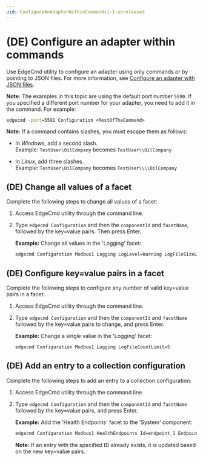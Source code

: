 ```yaml
---
uid: ConfigureAnAdapterWithinCommands1-1-unreleased
---
```


# (DE) Configure an adapter within commands

Use EdgeCmd utility to configure an adapter using only commands or by pointing to JSON files. For more information, see [Configure an adapter with JSON files](xref:ConfigureAnAdapterWithJsonFiles1-1).

**Note:** The examples in this topic are using the default port number `5590`. If you specified a different port number for your adapter, you need to add it in the command. For example:

```cmd
edgecmd -port=5591 Configuration <RestOfTheCommand>
```

**Note:** If a command contains slashes, you must escape them as follows:<br> 
  - In *Windows*, add a second slash.<br> 
       Example: `TestUser\OilCompany` becomes `TestUser\\OilCompany`

  - In *Linux*, add three slashes.<br>
       Example: `TestUser\OilCompany` becomes `TestUser\\\\OilCompany`

## (DE) Change all values of a facet

Complete the following steps to change all values of a facet:

1. Access EdgeCmd utility through the command line.
2. Type `edgecmd Configuration` and then the `componentId` and `facetName`, followed by the key=value pairs. Then press Enter.

   **Example:** Change all values in the 'Logging' facet:

   ```cmd
   edgecmd Configuration Modbus1 Logging LogLevel=Warning LogFileSizeLimitBytes=32768 LogFileCountLimit=5
   ```

## (DE) Configure key=value pairs in a facet

Complete the following steps to configure any number of valid key=value pairs in a facet:

1. Access EdgeCmd utility through the command line.
2. Type `edgecmd Configuration` and then the `componentId` and `facetName` followed by the key=value pairs to change, and press Enter.

   **Example:** Change a single value in the 'Logging' facet:

   ```cmd
   edgecmd Configuration Modbus1 Logging LogFileCountLimit=5
   ```

## (DE) Add an entry to a collection configuration

Complete the following steps to add an entry to a collection configuration:

1. Access EdgeCmd utility through the command line.
2. Type `edgecmd Configuration` and then the `componentId` and `facetName` followed by the key=value pairs, and press Enter.

   **Example:** Add the 'Health Endpoints' facet to the 'System' component:

   ```cmd
   edgecmd Configuration Modbus1 HealthEndpoints Id=endpoint_1 Endpoint=endpointURL UserName=UserName Password=Password
   ```

   **Note:** If an entry with the specified ID already exists, it is updated based on the new key=value pairs.

